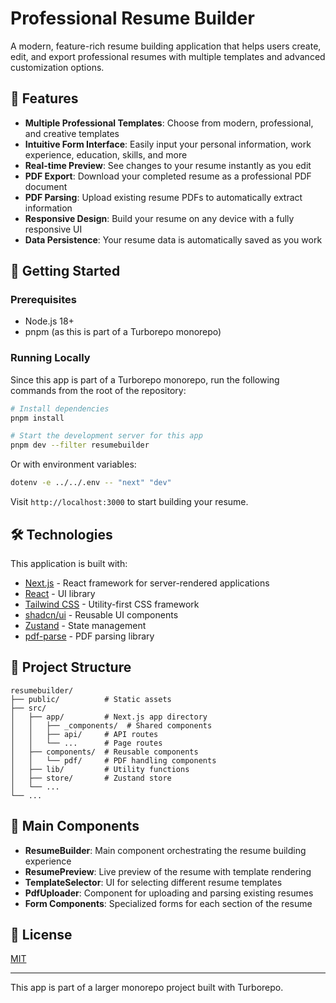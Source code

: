 # Professional Resume Builder

A modern, feature-rich resume building application that helps users create, edit, and export professional resumes with multiple templates and advanced customization options.

## 🌟 Features

- **Multiple Professional Templates**: Choose from modern, professional, and creative templates
- **Intuitive Form Interface**: Easily input your personal information, work experience, education, skills, and more
- **Real-time Preview**: See changes to your resume instantly as you edit
- **PDF Export**: Download your completed resume as a professional PDF document
- **PDF Parsing**: Upload existing resume PDFs to automatically extract information
- **Responsive Design**: Build your resume on any device with a fully responsive UI
- **Data Persistence**: Your resume data is automatically saved as you work

## 🚀 Getting Started

### Prerequisites

- Node.js 18+
- pnpm (as this is part of a Turborepo monorepo)

### Running Locally

Since this app is part of a Turborepo monorepo, run the following commands from the root of the repository:

```bash
# Install dependencies
pnpm install

# Start the development server for this app
pnpm dev --filter resumebuilder
```

Or with environment variables:

```bash
dotenv -e ../../.env -- "next" "dev"
```

Visit `http://localhost:3000` to start building your resume.

## 🛠️ Technologies

This application is built with:

- [Next.js](https://nextjs.org) - React framework for server-rendered applications
- [React](https://reactjs.org) - UI library
- [Tailwind CSS](https://tailwindcss.com) - Utility-first CSS framework
- [shadcn/ui](https://ui.shadcn.com) - Reusable UI components
- [Zustand](https://github.com/pmndrs/zustand) - State management
- [pdf-parse](https://www.npmjs.com/package/pdf-parse) - PDF parsing library

## 📁 Project Structure

```
resumebuilder/
├── public/          # Static assets
├── src/
│   ├── app/         # Next.js app directory
│   │   ├── _components/  # Shared components
│   │   ├── api/     # API routes
│   │   └── ...      # Page routes
│   ├── components/  # Reusable components
│   │   └── pdf/     # PDF handling components
│   ├── lib/         # Utility functions
│   ├── store/       # Zustand store
│   └── ...
└── ...
```

## 🧩 Main Components

- **ResumeBuilder**: Main component orchestrating the resume building experience
- **ResumePreview**: Live preview of the resume with template rendering
- **TemplateSelector**: UI for selecting different resume templates
- **PdfUploader**: Component for uploading and parsing existing resumes
- **Form Components**: Specialized forms for each section of the resume

## 📝 License

[MIT](LICENSE)

---

This app is part of a larger monorepo project built with Turborepo.
